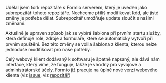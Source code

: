 Udělal jsem fork repozitáře s Formio serverem, který je uveden jako subrepozitář
tohoto repozitáře. Nechceme příliš modifikovat kód, ale jisté změny je potřeba
dělat. Subrepozitář umožňuje update sloučit s našimi změnami.

Aktuálně je upraven způsob jak se vybírá šablona při prvním startu služby, která
definuje role, zdroje a formuláře, které se automaticky vytvoří při prvním
spuštění. Bez této změny se volila šablona z klienta, kterou nelze jednoduše
modifikovat pro naše potřeby.

Celý webový klient dodávaný k softwaru je špatně napsaný, ale dává nám
interface, který víme, že funguje, takže je vhodný pro vývojové a
administrátorské účely. Formio již pracuje na úplně nové verzi webového klienta
(viz [issue](https://github.com/formio/formio-app-formio/issues/34), viz
[repozitář](https://github.com/formio/formio-app-formio))
